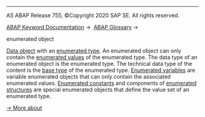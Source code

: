   

* * *

AS ABAP Release 755, ©Copyright 2020 SAP SE. All rights reserved.

[ABAP Keyword Documentation](javascript:call_link\('abenabap.htm'\)) →  [ABAP Glossary](javascript:call_link\('abenabap_glossary.htm'\)) → 

enumerated object

[Data object](javascript:call_link\('abendata_object_glosry.htm'\) "Glossary Entry") with an [enumerated type](javascript:call_link\('abenenumerated_type_glosry.htm'\) "Glossary Entry"). An enumerated object can only contain the [enumerated values](javascript:call_link\('abenenumerated_value_glosry.htm'\) "Glossary Entry") of the enumerated type. The data type of an enumerated object is the enumerated type. The technical data type of the content is the [base type](javascript:call_link\('abenbase_type_glosry.htm'\) "Glossary Entry") of the enumerated type. [Enumerated variables](javascript:call_link\('abenenumerated_variable_glosry.htm'\) "Glossary Entry") are variable enumerated objects that can only contain the associated enumerated values. [Enumerated constants](javascript:call_link\('abenenumerated_constant_glosry.htm'\) "Glossary Entry") and components of [enumerated structures](javascript:call_link\('abenenumerated_structure_glosry.htm'\) "Glossary Entry") are special enumerated objects that define the value set of an enumerated type.

[→ More about](javascript:call_link\('abenenumerated_types_usage.htm'\))
